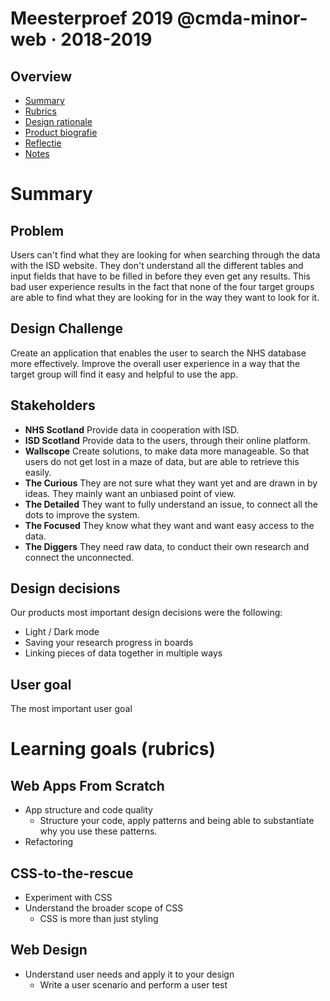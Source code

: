 # Meesterproef 2019 @cmda-minor-web · 2018-2019

## Overview
* [Summary](#Summary)
* [Rubrics](#Rubrics)
* [Design rationale](https://github.com/Maikxx/360-wallscope/blob/master/docs/DESIGN_RATIONAL.md)
* [Product biografie](./product-biografie/README.md)
* [Reflectie](./reflectie/README.md)
* [Notes](./360-wallscope/README.md)

# Summary
## Problem
Users can't find what they are looking for when searching through the data with the ISD website. They don't understand all the different tables and input fields that have to be filled in before they even get any results. This bad user experience results in the fact that none of the four target groups are able to find what they are looking for in the way they want to look for it.

## Design Challenge
Create an application that enables the user to search the NHS database more effectively. Improve the overall user experience in a way that the target group will find it easy and helpful to use the app.

## Stakeholders
* **NHS Scotland**
    Provide data in cooperation with ISD.
* **ISD Scotland**
    Provide data to the users, through their online platform.
* **Wallscope**
    Create solutions, to make data more manageable. So that users do not get lost in a maze of data, but are able to retrieve this easily.
* **The Curious**
    They are not sure what they want yet and are drawn in by ideas. They mainly want an unbiased point of view.
* **The Detailed**
    They want to fully understand an issue, to connect all the dots to improve the system.
* **The Focused**
    They know what they want and want easy access to the data.
* **The Diggers**
    They need raw data, to conduct their own research and connect the unconnected.

## Design decisions
Our products most important design decisions were the following:

* Light / Dark mode
* Saving your research progress in boards
* Linking pieces of data together in multiple ways

## User goal
The most important user goal 

# Learning goals (rubrics)
## Web Apps From Scratch
* App structure and code quality
    * Structure your code, apply patterns and being able to substantiate why you use these patterns.
* Refactoring

## CSS-to-the-rescue
* Experiment with CSS
* Understand the broader scope of CSS
    * CSS is more than just styling

## Web Design
* Understand user needs and apply it to your design
    * Write a user scenario and perform a user test
